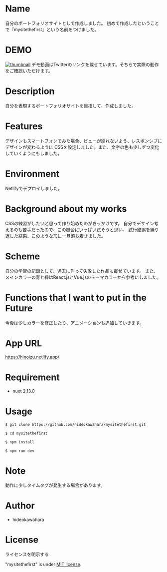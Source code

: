 # Name
 
自分のポートフォリオサイトとして作成しました。
初めて作成したということで『mysitethefirst』という名前をつけました。

# DEMO
 
[![thumbnail](https://pbs.twimg.com/ext_tw_video_thumb/1298601676740296704/pu/img/5AsHQePvDufjw5dd.jpg)](https://twitter.com/hinoizuryu27/status/1298601886451249152/video/1)
デモ動画はTwitterのリンクを載せています。そちらで実際の動作をご確認いただけます。

# Description

自分を表現するポートフォリオサイトを目指して、作成しました。

 
# Features
 
デザインもスマートフォンでみた場合、ビューが崩れないよう、レスポンシブにデザインが変わるように
CSSを設定しました。また、文字の色も少しずつ変化していくようにもしました。


# Environment

Netlifyでデプロイしました。


# Background about my works

CSSの練習がしたいと思って作り始めたのがきっかけです。
自分でデザイン考えるのも苦手だったので、この機会にいっぱい試そうと思い、
試行錯誤を繰り返した結果、このような形に一旦落ち着きました。


# Scheme

自分の学習の記録として、過去に作って失敗した作品も載せています。
また、メインカラーの青と緑はReact.jsとVue.jsのテーマカラーから参考にしました。

# Functions that I want to put in the Future
 
今後は少しカラーを修正したり、アニメーションも追加していきます。

# App URL
 https://hinoizu.netlify.app/

# Requirement
  
* nuxt 2.13.0

 
# Usage

`$ git clone https://github.com/hideokawahara/mysitethefirst.git`  

`$ cd mysitethefirst`

`$ npm install`

`$ npm run dev`


# Note
 
動作に少しタイムタグが発生する場合があります。
 
# Author
  
* hideokawahara

 
# License
ライセンスを明示する
 
"mysitethefirst" is under [MIT license](https://en.wikipedia.org/wiki/MIT_License).

